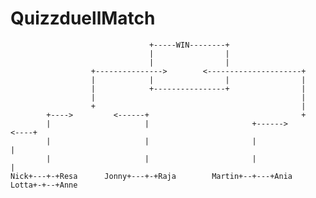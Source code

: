 # QuizzduellMatch
    
                                   +-----WIN--------+
                                   |                |
                                   |                |
                      +--------------->        <---------------------+
                      |            |                |                |
                      |            +----------------+                |
                      |                                              |
                      +                                              |
            +---->         <------+                                  +
            |                     |                       +------>        <----+
            |                     |                       |                    |
            |                     |                       |                    |
    Nick+---+-+Resa      Jonny+---+-+Raja        Martin+--+---+Ania     Lotta+-+--+Anne
